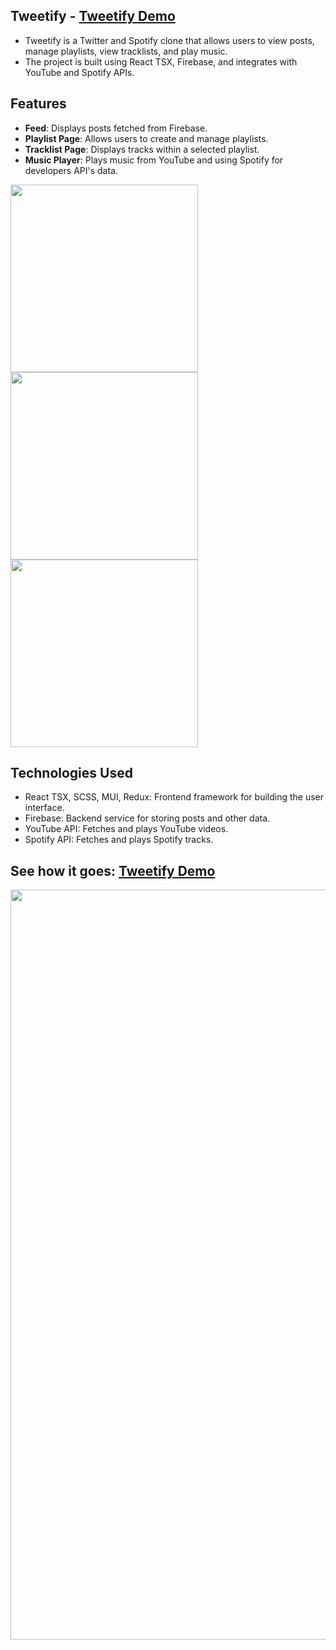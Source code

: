 ## Tweetify - [Tweetify Demo](https://oriteicher.github.io/Tweetify/)
- Tweetify is a Twitter and Spotify clone that allows users to view posts, manage playlists, view tracklists, and play music.
- The project is built using React TSX, Firebase, and integrates with YouTube and Spotify APIs.

## Features
- **Feed**: Displays posts fetched from Firebase.
- **Playlist Page**: Allows users to create and manage playlists.
- **Tracklist Page**: Displays tracks within a selected playlist.
- **Music Player**: Plays music from YouTube and using Spotify for developers API's data.
<div style="display: grid">
  <img src="https://github.com/user-attachments/assets/b46161a8-0738-43bc-a4f2-54b80607356a" width="300" margin-right="10px">
  <img src="https://github.com/user-attachments/assets/55bc0009-f6ec-4a96-b7c4-0c1d601fcefe" width="300" margin-right="10px">
  <img src="https://github.com/user-attachments/assets/1794f262-8439-4c4f-ad07-0b9f680176e8" width="300">
</div>

## Technologies Used
- React TSX, SCSS, MUI, Redux: Frontend framework for building the user interface.
- Firebase: Backend service for storing posts and other data.
- YouTube API: Fetches and plays YouTube videos.
- Spotify API: Fetches and plays Spotify tracks.

## See how it goes: [Tweetify Demo](https://oriteicher.github.io/Tweetify/)
  <img src="https://github.com/user-attachments/assets/75c246c0-a00e-4bef-a526-3bf84217ede7" width="1200">
